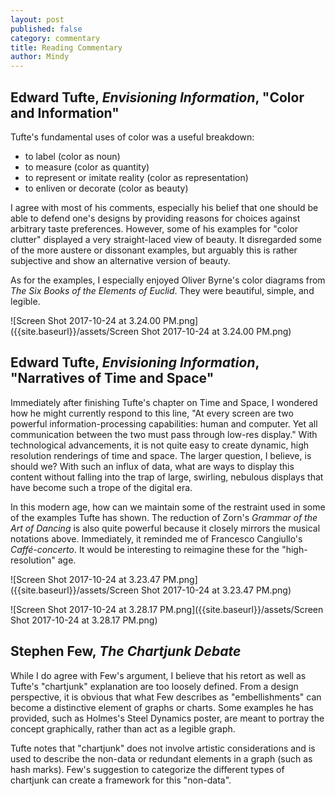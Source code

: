 ```yaml
---
layout: post
published: false
category: commentary
title: Reading Commentary
author: Mindy
---
```

## Edward Tufte, _Envisioning Information_, "Color and Information"

Tufte's fundamental uses of color was a useful breakdown:
- to label (color as noun)
- to measure (color as quantity)
- to represent or imitate reality (color as representation)
- to enliven or decorate (color as beauty)

I agree with most of his comments, especially his belief that one should be able to defend one's designs by providing reasons for choices against arbitrary taste preferences. However, some of his examples for "color clutter" displayed a very straight-laced view of beauty. It disregarded some of the more austere or dissonant examples, but arguably this is rather subjective and show an alternative version of beauty.  

As for the examples, I especially enjoyed Oliver Byrne's color diagrams from _The Six Books of the Elements of Euclid_. They were beautiful, simple, and legible.

![Screen Shot 2017-10-24 at 3.24.00 PM.png]({{site.baseurl}}/assets/Screen Shot 2017-10-24 at 3.24.00 PM.png)

## Edward Tufte, _Envisioning Information_, "Narratives of Time and Space"

Immediately after finishing Tufte's chapter on Time and Space, I wondered how he might currently respond to this line, "At every screen are two powerful information-processing capabilities: human and computer. Yet all communication between the two must pass through low-res display." With technological advancements, it is not quite easy to create dynamic, high resolution renderings of time and space. The larger question, I believe, is should we? With such an influx of data, what are ways to display this content without falling into the trap of large, swirling, nebulous displays that have become such a trope of the digital era.  

In this modern age, how can we maintain some of the restraint used in some of the examples Tufte has shown. The reduction of Zorn's _Grammar of the Art of Dancing_ is also quite powerful because it closely mirrors the musical notations above. Immediately, it reminded me of Francesco Cangiullo's _Caffé-concerto_. It would be interesting to reimagine these for the "high-resolution" age. 

![Screen Shot 2017-10-24 at 3.23.47 PM.png]({{site.baseurl}}/assets/Screen Shot 2017-10-24 at 3.23.47 PM.png)

![Screen Shot 2017-10-24 at 3.28.17 PM.png]({{site.baseurl}}/assets/Screen Shot 2017-10-24 at 3.28.17 PM.png)


## Stephen Few, _The Chartjunk Debate_

While I do agree with Few's argument, I believe that his retort as well as Tufte's "chartjunk" explanation are too loosely defined. From a design perspective, it is obvious that what Few describes as "embellishments" can become a distinctive element of graphs or charts. Some examples he has provided, such as Holmes's Steel Dynamics poster, are meant to portray the concept graphically, rather than act as a legible graph. 

Tufte notes that "chartjunk" does not involve artistic considerations and is used to describe the non-data or redundant elements in a graph (such as hash marks). Few's suggestion to categorize the different types of chartjunk can create a framework for this "non-data". 
